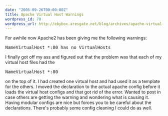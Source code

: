 ```yaml
---
date: "2005-09-26T00:00:00Z"
title: Apache Virtual Host Warnings
wordpress_id: 70
wordpress_url: http://ebybox.aresgate.net/blog/archives/apache-virtual-host-warnings/
---
```

For awhile now Apache2 has been giving me the following warnings:

<pre>NameVirtualHost *:80 has no VirtualHosts</pre>

I finally got off my ass and figured out that the problem was that each of my virtual host files had the <pre>NameVirtualHost *:80</pre> on the top of it. I had created one virtual host and had used it as a template for the others. I moved the declaration to the actual apache config before it loads the virtual host configs and that got rid of the error. Wanted to post in case others are getting the warning and wondering what is causing it. Having modular configs are nice but forces you to be careful about the declarations. There's probably some config cleaning I could do as well.
